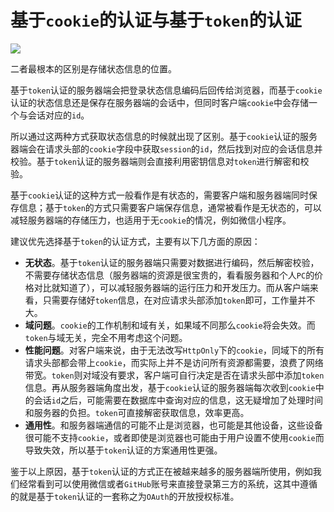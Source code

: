 # 基于`cookie`的认证与基于`token`的认证

![](/skill-blog/img/0052.png)

二者最根本的区别是存储状态信息的位置。

基于`token`认证的服务器端会把登录状态信息编码后回传给浏览器，而基于`cookie`认证的状态信息还是保存在服务器端的会话中，但同时客户端`cookie`中会存储一个与会话对应的`id`。

所以通过这两种方式获取状态信息的时候就出现了区别。基于`cookie`认证的服务器端会在请求头部的`cookie`字段中获取`session`的`id`，然后找到对应的会话信息并校验。基于`token`认证的服务器端则会直接利用密钥信息对`token`进行解密和校验。

基于`cookie`认证的这种方式一般看作是有状态的，需要客户端和服务器端同时保存信息；基于`token`的方式只需要客户端保存信息，通常被看作是无状态的，可以减轻服务器端的存储压力，也适用于无`cookie`的情况，例如微信小程序。

建议优先选择基于`token`的认证方式，主要有以下几方面的原因：

- **无状态**。基于`token`认证的服务器端只需要对数据进行编码，然后解密校验，不需要存储状态信息（服务器端的资源是很宝贵的，看看服务器和个人`PC`的价格对比就知道了），可以减轻服务器端的运行压力和开发压力。而从客户端来看，只需要存储好`token`信息，在对应请求头部添加`token`即可，工作量并不大。
- **域问题**。`cookie`的工作机制和域有关，如果域不同那么`cookie`将会失效。而`token`与域无关，完全不用考虑这个问题。
- **性能问题**。对客户端来说，由于无法改写`HttpOnly`下的`cookie`，同域下的所有请求头部都会带上`cookie`，而实际上并不是访问所有资源都需要，浪费了网络带宽。`token`则对域没有要求，客户端可自行决定是否在请求头部中添加`token`信息。再从服务器端角度出发，基于`cookie`认证的服务器端每次收到`cookie`中的会话`id`之后，可能需要在数据库中查询对应的信息，这无疑增加了处理时间和服务器的负担。`token`可直接解密获取信息，效率更高。
- **通用性**。和服务器端通信的可能不止是浏览器，也可能是其他设备，这些设备很可能不支持`cookie`，或者即使是浏览器也可能由于用户设置不使用`cookie`而导致失效，所以基于`token`认证的方案通用性更强。

鉴于以上原因，基于`token`认证的方式正在被越来越多的服务器端所使用，例如我们经常看到可以使用微信或者`GitHub`账号来直接登录第三方的系统，这其中遵循的就是基于`token`认证的一套称之为`OAuth`的开放授权标准。

